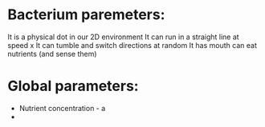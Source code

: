 # Bacterium paremeters:
It is a physical dot in our 2D environment
It can run in a straight line at speed x
It can tumble and switch directions at random
It has mouth can eat nutrients (and sense them)

# Global parameters:
- Nutrient concentration - a 
- 